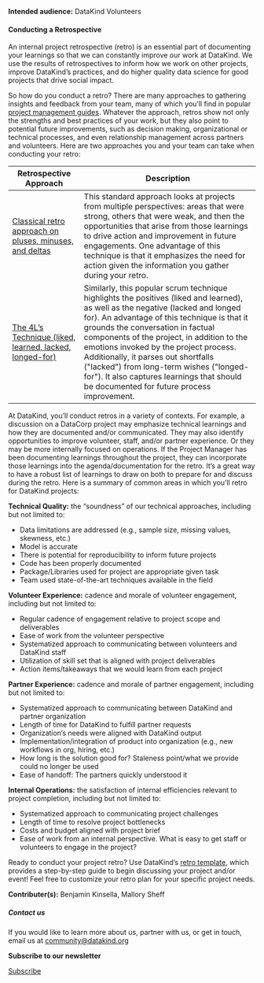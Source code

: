 




**Intended audience:**
DataKind Volunteers






#### Conducting a Retrospective


An internal project retrospective (retro) is an essential part of documenting your learnings so that we can constantly improve our work at DataKind. We use the results of retrospectives to inform how we work on other projects, improve DataKind’s practices, and do higher quality data science for good projects that drive social impact.


So how do you conduct a retro? There are many approaches to gathering insights and feedback from your team, many of which you’ll find in popular [project management guides](https://www.projectmanagement.com/contentPages/wiki.cfm?ID=295456&thisPageURL=/wikis/295456/Retrospectives#_=_). Whatever the approach, retros show not only the strengths and best practices of your work, but they also point to potential future improvements, such as decision making, organizational or technical processes, and even relationship management across partners and volunteers. Here are two approaches you and your team can take when conducting your retro: 




| Retrospective Approach | Description |
| --- | --- |
| [Classical retro approach on pluses, minuses, and deltas](https://www.atlassian.com/team-playbook/plays/retrospective) | This standard approach looks at projects from multiple perspectives: areas that were strong, others that were weak, and then the opportunities that arise from those learnings to drive action and improvement in future engagements. One advantage of this technique is that it emphasizes the need for action given the information you gather during your retro. |
| [The 4L’s Technique (liked, learned, lacked, longed\-for)](https://www.teamretro.com/retrospectives/4ls-retrospective/) | Similarly, this popular scrum technique highlights the positives (liked and learned), as well as the negative (lacked and longed for). An advantage of this technique is that it grounds the conversation in factual components of the project, in addition to the emotions invoked by the project process. Additionally, it parses out shortfalls ("lacked") from long\-term wishes ("longed\-for"). It also captures learnings that should be documented for future process improvement. |


At DataKind, you’ll conduct retros in a variety of contexts. For example, a discussion on a DataCorp project may emphasize technical learnings and how they are documented and/or communicated. They may also identify opportunities to improve volunteer, staff, and/or partner experience. Or they may be more internally focused on operations. If the Project Manager has been documenting learnings throughout the project, they can incorporate those learnings into the agenda/documentation for the retro. It’s a great way to have a robust list of learnings to draw on both to prepare for and discuss during the retro. Here is a summary of common areas in which you’ll retro for DataKind projects:


**Technical Quality:** the “soundness” of our technical approaches, including but not limited to:


* Data limitations are addressed (e.g., sample size, missing values, skewness, etc.)
* Model is accurate
* There is potential for reproducibility to inform future projects
* Code has been properly documented
* Package/Libraries used for project are appropriate given task
* Team used state\-of\-the\-art techniques available in the field


**Volunteer Experience:** cadence and morale of volunteer engagement, including but not limited to:


* Regular cadence of engagement relative to project scope and deliverables
* Ease of work from the volunteer perspective
* Systematized approach to communicating between volunteers and DataKind staff
* Utilization of skill set that is aligned with project deliverables
* Action items/takeaways that we would learn from each project


**Partner Experience:** cadence and morale of partner engagement, including but not limited to:


* Systematized approach to communicating between DataKind and partner organization
* Length of time for DataKind to fulfill partner requests
* Organization’s needs were aligned with DataKind output
* Implementation/integration of product into organization (e.g., new workflows in org, hiring, etc.)
* How long is the solution good for? Staleness point/what we provide could no longer be used
* Ease of handoff: The partners quickly understood it


**Internal Operations:** the satisfaction of internal efficiencies relevant to project completion, including but not limited to:


* Systematized approach to communicating project challenges
* Length of time to resolve project bottlenecks
* Costs and budget aligned with project brief
* Ease of work from an internal perspective. What is easy to get staff or volunteers to engage in the project?


Ready to conduct your project retro? Use DataKind’s [retro template](https://docs.google.com/document/d/1IOvB7DBAVmEhY0bmeakUOTD1853hLiJVsqyafQs1DX4/edit), which provides a step\-by\-step guide to begin discussing your project and/or event! Feel free to customize your retro plan for your specific project needs.



 **Contributer(s):** Benjamin Kinsella, Mallory Sheff







##### Contact us


If you would like to learn more about us, partner with us, or get in touch, email us at community@datakind.org



 
**Subscribe to our newsletter**
  

[Subscribe](https://www.datakind.org/subscribe/)




